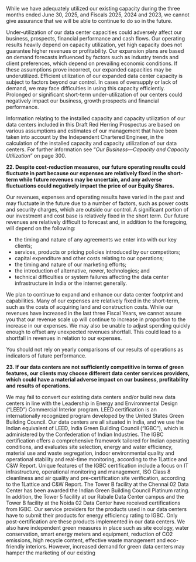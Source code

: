 While we have adequately utilized our existing capacity during the three months ended June 30, 2025, and Fiscals 2025, 2024 and 2023, we cannot give assurance that we will be able to continue to do so in the future.

Under-utilization of our data center capacities could adversely affect our business, prospects, financial performance and cash flows. Our operating results heavily depend on capacity utilization, yet high capacity does not guarantee higher revenues or profitability. Our expansion plans are based on demand forecasts influenced by factors such as industry trends and client preferences, which depend on prevailing economic conditions. If these assumptions prove incorrect, our expanded capacities may be underutilized. Efficient utilization of our expanded data center capacity is subject to factors beyond our control. In cases of oversupply or lack of demand, we may face difficulties in using this capacity efficiently. Prolonged or significant short-term under-utilization of our centers could negatively impact our business, growth prospects and financial performance.

Information relating to the installed capacity and capacity utilization of our data centers included in this Draft Red Herring Prospectus are based on various assumptions and estimates of our management that have been taken into account by the Independent Chartered Engineer, in the calculation of the installed capacity and capacity utilization of our data centers. For further information see “*Our Business—Capacity and Capacity Utilization*” on page 300.

**22. Despite cost-reduction measures, our future operating results could fluctuate in part because our expenses are relatively fixed in the short-term while future revenues may be uncertain, and any adverse fluctuations could negatively impact the price of our Equity Shares.**

Our revenues, expenses and operating results have varied in the past and may fluctuate in the future due to a number of factors, such as power costs and security charges, which are outside our control. A significant portion of our investment and cost base is relatively fixed in the short term. Our future revenues are relatively difficult to forecast and, in addition to the foregoing, will depend on the following:

* the timing and nature of any agreements we enter into with our key clients;
* services, products or pricing policies introduced by our competitors;
* capital expenditure and other costs relating to our operations;
* the timing and nature of our marketing efforts;
* the introduction of alternative, newer, technologies; and
* technical difficulties or system failures affecting the data center infrastructure in India or the internet generally.

We plan to continue to expand and enhance our data center footprint and capabilities. Many of our expenses are relatively fixed in the short-term, such as the costs of acquiring land and construction costs. While our revenues have increased in the last three Fiscal Years, we cannot assure you that our revenue scale up will continue to increase in proportion to the increase in our expenses. We may also be unable to adjust spending quickly enough to offset any unexpected revenues shortfall. This could lead to a shortfall in revenues in relation to our expenses.

You should not rely on yearly comparisons of our results of operations as indicators of future performance.

**23. If our data centers are not sufficiently competitive in terms of green features, our clients may choose different data center services providers, which could have a material adverse impact on our business, profitability and results of operations.**

We may fail to convert our existing data centers and/or build new data centers in line with the Leadership in Energy and Environmental Design (“LEED”) Commercial Interior program. LEED certification is an internationally recognized program developed by the United States Green Building Council. Our data centers are all situated in India, and we use the Indian equivalent of LEED, India Green Building Council (“IGBC”), which is administered by the Confederation of Indian Industries. The IGBC certification offers a comprehensive framework tailored for Indian operating conditions, and evaluates site selection, energy and water efficiency, material use and waste segregation, indoor environmental quality and operational stability and real-time monitoring, according to the 1Lattice and C&W Report. Unique features of the IGBC certification include a focus on IT infrastructure, operational monitoring and management, ISO Class 8 cleanliness and air quality and pre-certification site verification, according to the 1Lattice and C&W Report. The Tower B facility at the Chennai 02 Data Center has been awarded the Indian Green Building Council Platinum rating. In addition, the Tower 5 facility at our Rabale Data Center campus and the Tower B facility at the Noida 02 Data Center have received certifications from IGBC. Our service providers for the products used in our data centers have to submit their products for energy efficiency rating to IGBC. Only post-certification are these products implemented in our data centers. We also have independent green measures in place such as site ecology, water conservation, smart energy meters and equipment, reduction of CO2 emissions, high recycle content, effective waste management and eco-friendly interiors. However, increased demand for green data centers may hamper the marketing of our existing